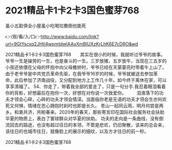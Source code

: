 # 2021精品卡1卡2卡3国色蜜芽768
虽小五脏俱全小屋虽小吃喝拉撒倒也能死

👉/观/看/入/口👉http://www.baidu.com/link?url=9GtYscxq2JHtl4wpmtdwIAAxXmBlUXzKrLhK6E7cDRO&wd

2021精品卡1卡2卡3国色蜜芽768　　其实在很小的时候，我就听过爷爷的故事。爷爷一生是操劳的一生，也是奋斗的一生。三岁放猪，五岁放牛，当现在三五岁的小孩还依偎在父母的怀抱中向父母撒娇时，爷爷已经在天蒙蒙亮时带着牛上山了。由于老爷爷是中共党员革命先驱，在我爷爷16岁的时候，爷爷就被送去参加革命，此后参加了济南战役，又分配到地方上工作几十年。如今终于离休在家，可以享享清福了。
	54、你走了，带着我全部的爱走了，只是一句分手.我忍着眼泪看着你的背影，好想最后在抱你一次，好想在对你说一次我爱你。
　　泪液落下的功夫才领会心碎，心碎的功夫才领会情深。当面临你老是无语的功夫才领会生亦何欢死又何惧，情绪在忠心拥抱时刹时也即是长久。
苍山一起同云雨，明月何尝是两乡。和衷共济，共盼春来。2020年的春天，那些寄言印在国际社会服务社会扶助华夏的物质上，表白了寰球群众对华夏的扶助。
功夫的走向是一条曲线，没有倒流回去的路途，也没有超过往日的本领，不管是悲欢，仍旧聚散，该来的总会来，该往日的也城市往日，就像脸上的展示的细纹，以及方才往日的前一秒。

2021精品卡1卡2卡3国色蜜芽768

